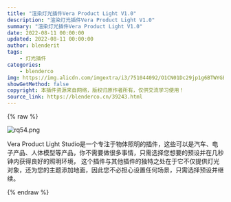 ```yaml
---
title: "渲染灯光插件Vera Product Light V1.0"
description: "渲染灯光插件Vera Product Light V1.0"
summary: "渲染灯光插件Vera Product Light V1.0"
date: 2022-08-11 00:00:00
updated: 2022-08-11 00:00:00
author: blenderit
tags: 
    - 灯光插件
categories:
    - blenderco
img: https://img.alicdn.com/imgextra/i3/751044092/O1CN01Dc29jp1g6BTWYGBwh_!!751044092.png
showGetMethod: false
copyright: 本插件资源来自网络，版权归原作者所有，仅供交流学习使用！
source_link: https://blenderco.cn/39243.html
---
```


{% raw %}
<p><img class="aligncenter" src="https://img.alicdn.com/imgextra/i3/751044092/O1CN01Dc29jp1g6BTWYGBwh_!!751044092.png" alt="rq54.png"></p><p>Vera Product Light Studio是一个专注于物体照明的插件，这些可以是汽车、电子产品、人体模型等产品，你不需要做很多事情，只需选择您想要的预设并在几秒钟内获得良好的照明环境， 这个插件与其他插件的独特之处在于它不仅提供灯光对象，还为您的主题添加地面，因此您不必担心设置任何场景，只需选择预设并继续。</p>
<div style="display: none">blenderco</div>
{% endraw %}